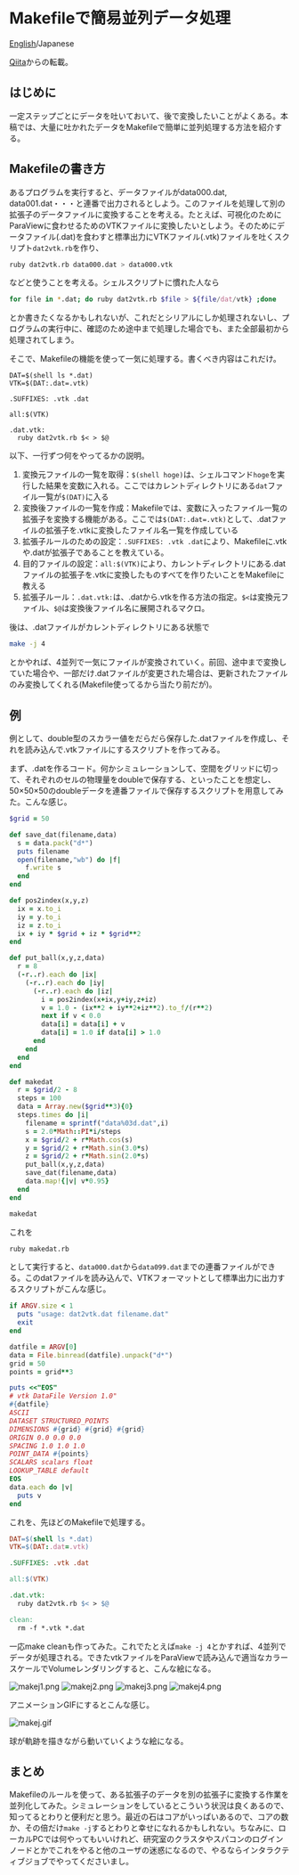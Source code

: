 # Makefileで簡易並列データ処理

[English](README.md)/Japanese

[Qiita](https://qiita.com/kaityo256/items/c147679157d9d3fe036e)からの転載。

## はじめに

一定ステップごとにデータを吐いておいて、後で変換したいことがよくある。本稿では、大量に吐かれたデータをMakefileで簡単に並列処理する方法を紹介する。

## Makefileの書き方

あるプログラムを実行すると、データファイルがdata000.dat, data001.dat・・・と連番で出力されるとしよう。このファイルを処理して別の拡張子のデータファイルに変換することを考える。たとえば、可視化のためにParaViewに食わせるためのVTKファイルに変換したいとしよう。そのためにデータファイル(.dat)を食わすと標準出力にVTKファイル(.vtk)ファイルを吐くスクリプト`dat2vtk.rb`を作り、

```sh
ruby dat2vtk.rb data000.dat > data000.vtk
```

などと使うことを考える。シェルスクリプトに慣れた人なら

```sh
for file in *.dat; do ruby dat2vtk.rb $file > ${file/dat/vtk} ;done
```

とか書きたくなるかもしれないが、これだとシリアルにしか処理されないし、プログラムの実行中に、確認のため途中まで処理した場合でも、また全部最初から処理されてしまう。

そこで、Makefileの機能を使って一気に処理する。書くべき内容はこれだけ。

```mf:makefile
DAT=$(shell ls *.dat)
VTK=$(DAT:.dat=.vtk)

.SUFFIXES: .vtk .dat

all:$(VTK)

.dat.vtk:
  ruby dat2vtk.rb $< > $@
```

以下、一行ずつ何をやってるかの説明。

1. 変換元ファイルの一覧を取得：`$(shell hoge)`は、シェルコマンド`hoge`を実行した結果を変数に入れる。ここではカレントディレクトリにある`dat`ファイル一覧が`$(DAT)`に入る
2. 変換後ファイルの一覧を作成：Makefileでは、変数に入ったファイル一覧の拡張子を変換する機能がある。ここでは`$(DAT:.dat=.vtk)`として、.datファイルの拡張子を.vtkに変換したファイル名一覧を作成している
3. 拡張子ルールのための設定：`.SUFFIXES: .vtk .dat`により、Makefileに.vtkや.datが拡張子であることを教えている。
4. 目的ファイルの設定：`all:$(VTK)`により、カレントディレクトリにある.datファイルの拡張子を.vtkに変換したものすべてを作りたいことをMakefileに教える
5. 拡張子ルール：`.dat.vtk:`は、.datから.vtkを作る方法の指定。`$<`は変換元ファイル、`$@`は変換後ファイル名に展開されるマクロ。

後は、.datファイルがカレントディレクトリにある状態で

```sh
make -j 4
```

とかやれば、4並列で一気にファイルが変換されていく。前回、途中まで変換していた場合や、一部だけ.datファイルが変更された場合は、更新されたファイルのみ変換してくれる(Makefile使ってるから当たり前だが)。

## 例

例として、double型のスカラー値をだらだら保存した.datファイルを作成し、それを読み込んで.vtkファイルにするスクリプトを作ってみる。

まず、.datを作るコード。何かシミュレーションして、空間をグリッドに切って、それぞれのセルの物理量をdoubleで保存する、といったことを想定し、50×50×50のdoubleデータを連番ファイルで保存するスクリプトを用意してみた。こんな感じ。

```rb
$grid = 50

def save_dat(filename,data)
  s = data.pack("d*")
  puts filename
  open(filename,"wb") do |f|
    f.write s
  end
end

def pos2index(x,y,z)
  ix = x.to_i
  iy = y.to_i
  iz = z.to_i
  ix + iy * $grid + iz * $grid**2
end

def put_ball(x,y,z,data)
  r = 8
  (-r..r).each do |ix|
    (-r..r).each do |iy|
      (-r..r).each do |iz|
        i = pos2index(x+ix,y+iy,z+iz)
        v = 1.0 - (ix**2 + iy**2+iz**2).to_f/(r**2)
        next if v < 0.0
        data[i] = data[i] + v
        data[i] = 1.0 if data[i] > 1.0
      end
    end
  end
end

def makedat
  r = $grid/2 - 8
  steps = 100
  data = Array.new($grid**3){0}
  steps.times do |i|
    filename = sprintf("data%03d.dat",i)
    s = 2.0*Math::PI*i/steps
    x = $grid/2 + r*Math.cos(s)
    y = $grid/2 + r*Math.sin(3.0*s)
    z = $grid/2 + r*Math.sin(2.0*s)
    put_ball(x,y,z,data)
    save_dat(filename,data)
    data.map!{|v| v*0.95}
  end
end

makedat
```

これを

```sh
ruby makedat.rb
```

として実行すると、`data000.dat`から`data099.dat`までの連番ファイルができる。このdatファイルを読み込んで、VTKフォーマットとして標準出力に出力するスクリプトがこんな感じ。

```rb
if ARGV.size < 1
  puts "usage: dat2vtk.dat filename.dat"
  exit
end

datfile = ARGV[0]
data = File.binread(datfile).unpack("d*")
grid = 50
points = grid**3

puts <<"EOS"
# vtk DataFile Version 1.0"
#{datfile}
ASCII
DATASET STRUCTURED_POINTS
DIMENSIONS #{grid} #{grid} #{grid}
ORIGIN 0.0 0.0 0.0
SPACING 1.0 1.0 1.0
POINT_DATA #{points}
SCALARS scalars float
LOOKUP_TABLE default
EOS
data.each do |v|
  puts v
end
```

これを、先ほどのMakefileで処理する。

```makefile
DAT=$(shell ls *.dat)
VTK=$(DAT:.dat=.vtk)

.SUFFIXES: .vtk .dat

all:$(VTK)

.dat.vtk:
  ruby dat2vtk.rb $< > $@

clean:
  rm -f *.vtk *.dat
```

一応make cleanも作ってみた。これでたとえば`make -j 4`とかすれば、4並列でデータが処理される。できたvtkファイルをParaViewで読み込んで適当なカラースケールでVolumeレンダリングすると、こんな絵になる。

![makej1.png](makej1.png)
![makej2.png](makej2.png)
![makej3.png](makej3.png)
![makej4.png](makej4.png)

アニメーションGIFにするとこんな感じ。

![makej.gif](https://qiita-image-store.s3.amazonaws.com/0/79744/70869935-171e-4d6f-3c22-a9e49544f889.gif)

球が軌跡を描きながら動いていくような絵になる。

## まとめ

Makefileのルールを使って、ある拡張子のデータを別の拡張子に変換する作業を並列化してみた。シミュレーションをしているとこういう状況は良くあるので、知ってるとわりと便利だと思う。最近の石はコアがいっぱいあるので、コアの数か、その倍だけ`make -j`するとわりと幸せになれるかもしれない。ちなみに、ローカルPCでは何やってもいいけれど、研究室のクラスタやスパコンのログインノードとかでこれをやると他のユーザの迷惑になるので、やるならインタラクティブジョブでやってくださいまし。